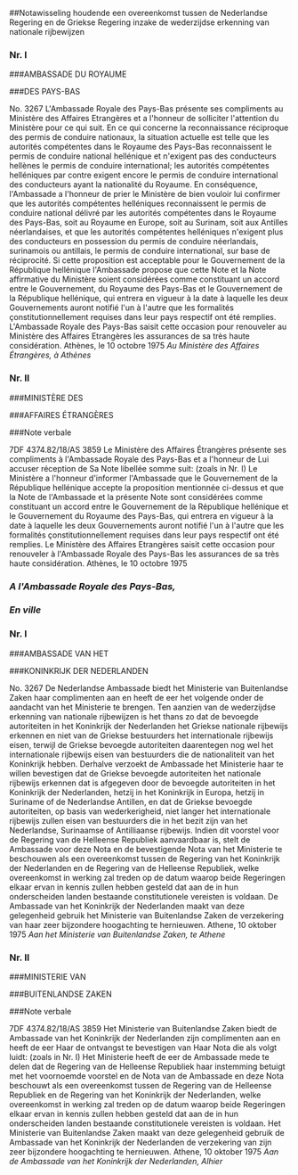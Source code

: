 <meta http-equiv='Content-Type' content='text/html; charset=utf-8' />

##Notawisseling houdende een overeenkomst tussen de Nederlandse Regering en de Griekse Regering inzake de wederzijdse erkenning van nationale rijbewijzen

### Nr.  I  

###AMBASSADE DU ROYAUME

###DES PAYS-BAS

No. 3267 L'Ambassade Royale des Pays-Bas présente ses compliments au Ministère des Affaires Etrangères et a l'honneur de solliciter l'attention du Ministère pour ce qui suit. En ce qui concerne la reconnaissance réciproque des permis de conduire nationaux, la situation actuelle est telle que les autorités compétentes dans le Royaume des Pays-Bas reconnaissent le permis de conduire national hellénique et n'exigent pas des conducteurs hellènes le permis de conduire international; les autorités compétentes helléniques par contre exigent encore le permis de conduire international des conducteurs ayant la nationalité du Royaume. En conséquence, l'Ambassade a l'honneur de prier le Ministère de bien vouloir lui confirmer que les autorités compétentes helléniques reconnaissent le permis de conduire national délivré par les autorités compétentes dans le Royaume des Pays-Bas, soit au Royaume en Europe, soit au Surinam, soit aux Antilles néerlandaises, et que les autorités compétentes helléniques n'exigent plus des conducteurs en possession du permis de conduire néerlandais, surinamois ou antillais, le permis de conduire international, sur base de réciprocité. Si cette proposition est acceptable pour le Gouvernement de la République hellénique l'Ambassade propose que cette Note et la Note affirmative du Ministère soient considérées comme constituant un accord entre le Gouvernement, du Royaume des Pays-Bas et le Gouvernement de la République hellénique, qui entrera en vigueur à la date à laquelle les deux Gouvernements auront notifié l'un à l'autre que les formalités çonstitutionnellement requises dans leur pays respectif ont été remplies. L'Ambassade Royale des Pays-Bas saisit cette occasion pour renouveler au Ministère des Affaires Etrangères les assurances de sa très haute considération. Athènes, le 10 octobre 1975  *Au Ministère des Affaires Étrangères,*   *à Athènes*    

### Nr.  II  

###MINISTÈRE DES

###AFFAIRES ÉTRANGÈRES

###Note verbale

7DF 4374.82/18/AS 3859 Le Ministère des Affaires Étrangères présente ses compliments à l'Ambassade Royale des Pays-Bas et a l'honneur de Lui accuser réception de Sa Note libellée somme suit:  (zoals in Nr. I)  Le Ministère a l'honneur d'informer l'Ambassade que le Gouvernement de la République hellénique accepte la proposition mentionnée ci-dessus et que la Note de l'Ambassade et la présente Note sont considérées comme constituant un accord entre le Gouvernement de la République hellénique et le Gouvernement du Royaume des Pays-Bas, qui entrera en vigueur à la date à laquelle les deux Gouvernements auront notifié l'un à l'autre que les formalités çonstitutionnellement requises dans leur pays respectif ont été remplies. Le Ministère des Affaires Etrangères saisit cette occasion pour renouveler à l'Ambassade Royale des Pays-Bas les assurances de sa très haute considération. Athènes, le 10 octobre 1975 
### *A l'Ambassade Royale des Pays-Bas,* 

### *En ville* 

### Nr.  I  

###AMBASSADE VAN HET

###KONINKRIJK DER NEDERLANDEN

No. 3267 De Nederlandse Ambassade biedt het Ministerie van Buitenlandse Zaken haar complimenten aan en heeft de eer het volgende onder de aandacht van het Ministerie te brengen. Ten aanzien van de wederzijdse erkenning van nationale rijbewijzen is het thans zo dat de bevoegde autoriteiten in het Koninkrijk der Nederlanden het Griekse nationale rijbewijs erkennen en niet van de Griekse bestuurders het internationale rijbewijs eisen, terwijl de Griekse bevoegde autoriteiten daarentegen nog wel het internationale rijbewijs eisen van bestuurders die de nationaliteit van het Koninkrijk hebben. Derhalve verzoekt de Ambassade het Ministerie haar te willen bevestigen dat de Griekse bevoegde autoriteiten het nationale rijbewijs erkennen dat is afgegeven door de bevoegde autoriteiten in het Koninkrijk der Nederlanden, hetzij in het Koninkrijk in Europa, hetzij in Suriname of de Nederlandse Antillen, en dat de Griekse bevoegde autoriteiten, op basis van wederkerigheid, niet langer het internationale rijbewijs zullen eisen van bestuurders die in het bezit zijn van het Nederlandse, Surinaamse of Antilliaanse rijbewijs. Indien dit voorstel voor de Regering van de Helleense Republiek aanvaardbaar is, stelt de Ambassade voor deze Nota en de bevestigende Nota van het Ministerie te beschouwen als een overeenkomst tussen de Regering van het Koninkrijk der Nederlanden en de Regering van de Helleense Republiek, welke overeenkomst in werking zal treden op de datum waarop beide Regeringen elkaar ervan in kennis zullen hebben gesteld dat aan de in hun onderscheiden landen bestaande constitutionele vereisten is voldaan. De Ambassade van het Koninkrijk der Nederlanden maakt van deze gelegenheid gebruik het Ministerie van Buitenlandse Zaken de verzekering van haar zeer bijzondere hoogachting te hernieuwen. Athene, 10 oktober 1975  *Aan het Ministerie van Buitenlandse Zaken,*   *te Athene*    

### Nr.  II  

###MINISTERIE VAN

###BUITENLANDSE ZAKEN

###Note verbale

7DF 4374.82/18/AS 3859 Het Ministerie van Buitenlandse Zaken biedt de Ambassade van het Koninkrijk der Nederlanden zijn complimenten aan en heeft de eer Haar de ontvangst te bevestigen van Haar Nota die als volgt luidt:  (zoals in Nr. I)  Het Ministerie heeft de eer de Ambassade mede te delen dat de Regering van de Helleense Republiek haar instemming betuigt met het voornoemde voorstel en de Nota van de Ambassade en deze Nota beschouwt als een overeenkomst tussen de Regering van de Helleense Republiek en de Regering van het Koninkrijk der Nederlanden, welke overeenkomst in werking zal treden op de datum waarop beide Regeringen elkaar ervan in kennis zullen hebben gesteld dat aan de in hun onderscheiden landen bestaande constitutionele vereisten is voldaan. Het Ministerie van Buitenlandse Zaken maakt van deze gelegenheid gebruik de Ambassade van het Koninkrijk der Nederlanden de verzekering van zijn zeer bijzondere hoogachting te hernieuwen. Athene, 10 oktober 1975  *Aan de Ambassade van het*   *Koninkrijk der Nederlanden,*   *Alhier*    
